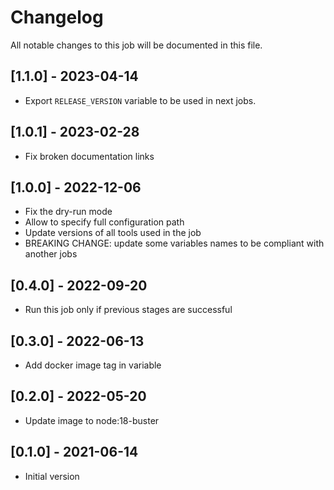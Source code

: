 # Changelog
All notable changes to this job will be documented in this file.

## [1.1.0] - 2023-04-14
* Export `RELEASE_VERSION` variable to be used in next jobs.

## [1.0.1] - 2023-02-28
* Fix broken documentation links

## [1.0.0] - 2022-12-06
* Fix the dry-run mode
* Allow to specify full configuration path
* Update versions of all tools used in the job
* BREAKING CHANGE: update some variables names to be compliant with another jobs

## [0.4.0] - 2022-09-20
* Run this job only if previous stages are successful

## [0.3.0] - 2022-06-13
* Add docker image tag in variable

## [0.2.0] - 2022-05-20
* Update image to node:18-buster

## [0.1.0] - 2021-06-14
* Initial version
